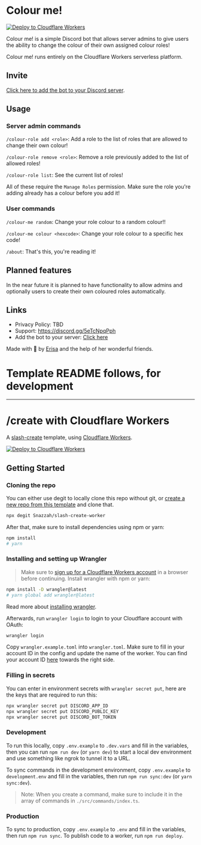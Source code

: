 # Colour me!

[![Deploy to Cloudflare Workers](https://deploy.workers.cloudflare.com/button)](https://deploy.workers.cloudflare.com/?url=https://github.com/Erisa/colour-me)


Colour me! is a simple Discord bot that allows server admins to give users the ability to change the colour of their own assigned colour roles!

Colour me! runs entirely on the Cloudflare Workers serverless platform.

## Invite

[Click here to add the bot to your Discord server](https://discord.com/api/oauth2/authorize?client_id=702660517617205248&permissions=268435456&scope=bot%20applications.commands).

## Usage

### Server admin commands

`/colour-role add <role>`:
Add a role to the list of roles that are allowed to change their own colour!

`/colour-role remove <role>`:
Remove a role previously added to the list of allowed roles!

`/colour-role list`:
See the current list of roles!

All of these require the `Manage Roles` permission.
Make sure the role you're adding already has a colour before you add it!

### User commands

`/colour-me random`:
Change your role colour to a random colour!!

`/colour-me colour <hexcode>`:
Change your role colour to a specific hex code!

`/about`:
That's this, you're reading it!

## Planned features

In the near future it is planned to have functionality to allow admins and optionally users to create their own coloured roles automatically.

## Links

- Privacy Policy: TBD
- Support: https://discord.gg/5eTcNpqPph
- Add the bot to your server: [Click here](https://discord.com/api/oauth2/authorize?client_id=702660517617205248&permissions=268435456&scope=bot%20applications.commands)

Made with 💝 by [Erisa](https://erisa.uk) and the help of her wonderful friends.

# Template README follows, for development

---

# /create with Cloudflare Workers

A [slash-create](https://npm.im/slash-create) template, using [Cloudflare Workers](https://workers.cloudflare.com).

[![Deploy to Cloudflare Workers](https://deploy.workers.cloudflare.com/button)](https://deploy.workers.cloudflare.com/?url=https://github.com/Snazzah/slash-create-worker)

## Getting Started
### Cloning the repo
You can either use degit to locally clone this repo without git, or [create a new repo from this template](https://github.com/Snazzah/slash-create-worker/generate) and clone that.
```sh
npx degit Snazzah/slash-create-worker
```

After that, make sure to install dependencies using npm or yarn:
```sh
npm install
# yarn
```
### Installing and setting up Wrangler
> Make sure to [sign up for a Cloudflare Workers account](https://dash.cloudflare.com/sign-up/workers) in a browser before continuing.
Install wrangler with npm or yarn:
```sh
npm install -D wrangler@latest
# yarn global add wrangler@latest
```
Read more about [installing wrangler](https://developers.cloudflare.com/workers/cli-wrangler/install-update).

Afterwards, run `wrangler login` to login to your Cloudflare account with OAuth:
```sh
wrangler login
```

Copy `wrangler.example.toml` into `wrangler.toml`. Make sure to fill in your account ID in the config and update the name of the worker. You can find your account ID [here](https://dash.cloudflare.com/?to=/:account/workers) towards the right side.

### Filling in secrets
You can enter in environment secrets with `wrangler secret put`, here are the keys that are required to run this:
```sh
npx wrangler secret put DISCORD_APP_ID
npx wrangler secret put DISCORD_PUBLIC_KEY
npx wrangler secret put DISCORD_BOT_TOKEN
```

### Development
To run this locally, copy `.env.example` to `.dev.vars` and fill in the variables, then you can run `npm run dev` (or `yarn dev`) to start a local dev environment and use something like ngrok to tunnel it to a URL.

To sync commands in the development environment, copy `.env.example` to `development.env` and fill in the variables, then run `npm run sync:dev` (or `yarn sync:dev`).

> Note: When you create a command, make sure to include it in the array of commands in `./src/commands/index.ts`.

### Production
To sync to production, copy `.env.example` to `.env` and fill in the variables, then run `npm run sync`. To publish code to a worker, run `npm run deploy`.
